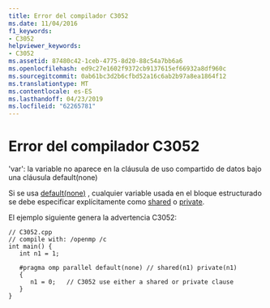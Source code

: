 ```yaml
---
title: Error del compilador C3052
ms.date: 11/04/2016
f1_keywords:
- C3052
helpviewer_keywords:
- C3052
ms.assetid: 87480c42-1ceb-4775-8d20-88c54a7bb6a6
ms.openlocfilehash: ed9c27e1602f9372cb9137615ef66932a8df960c
ms.sourcegitcommit: 0ab61bc3d2b6cfbd52a16c6ab2b97a8ea1864f12
ms.translationtype: MT
ms.contentlocale: es-ES
ms.lasthandoff: 04/23/2019
ms.locfileid: "62265781"
---
```

# <a name="compiler-error-c3052"></a>Error del compilador C3052

'var': la variable no aparece en la cláusula de uso compartido de datos bajo una cláusula default(none)

Si se usa [default(none)](../../parallel/openmp/reference/default-openmp.md) , cualquier variable usada en el bloque estructurado se debe especificar explícitamente como [shared](../../parallel/openmp/reference/shared-openmp.md) o [private](../../parallel/openmp/reference/private-openmp.md).

El ejemplo siguiente genera la advertencia C3052:

```
// C3052.cpp
// compile with: /openmp /c
int main() {
   int n1 = 1;

   #pragma omp parallel default(none) // shared(n1) private(n1)
   {
      n1 = 0;   // C3052 use either a shared or private clause
   }
}
```